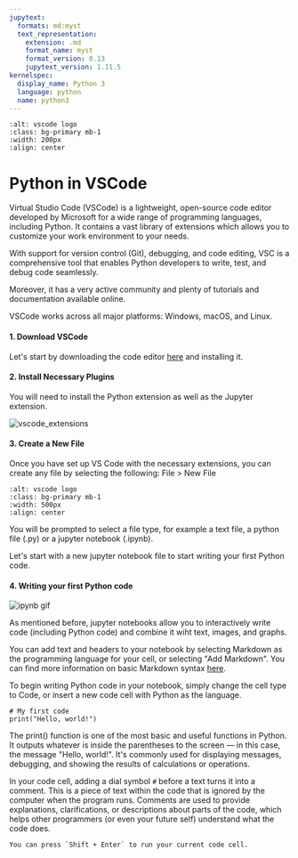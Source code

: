 ```yaml
---
jupytext:
  formats: md:myst
  text_representation:
    extension: .md
    format_name: myst
    format_version: 0.13
    jupytext_version: 1.11.5
kernelspec:
  display_name: Python 3
  language: python
  name: python3
---
```



```{image} ../images/vscode-alt.png
:alt: vscode logo
:class: bg-primary mb-1
:width: 200px
:align: center
```


# Python in VSCode

Virtual Studio Code (VSCode) is a lightweight, open-source code editor  developed by Microsoft for a wide range of programming languages, including Python. It contains a vast library of extensions which allows you to customize your work environment to your needs.

With support for version control (Git), debugging, and code editing, VSC is a comprehensive tool that enables Python developers to write, test, and debug code seamlessly.

Moreover, it has a very active community and plenty of tutorials and documentation available online. 

VSCode works across all major platforms: Windows, macOS, and Linux. 

#### 1. Download VSCode

Let's start by downloading the code editor [here](https://code.visualstudio.com/download) and installing it.


#### 2. Install Necessary Plugins

You will need to install the Python extension as well as the Jupyter extension.

![vscode_extensions](../images/vscode_guide1.png)

#### 3. Create a New File

Once you have set up VS Code with the necessary extensions, you can create any file by selecting the following:
File > New File

```{image} ../images/vscode_newfile.png
:alt: vscode logo
:class: bg-primary mb-1
:width: 500px
:align: center
```

You will be prompted to select a file type, for example a text file, a python file (.py) or a jupyter notebook (.ipynb).

Let's start with a new jupyter notebook file to start writing your first Python code.

#### 4. Writing your first Python code

![ipynb gif](../images/vscode_firstcode.gif)

As mentioned before, jupyter notebooks allow you to interactively write code (including Python code) and combine it wiht text, images, and graphs.

You can add text and headers to your notebook by selecting Markdown as the programming language for your cell, or selecting "Add Markdown". You can find more information on basic Markdown syntax [here](https://www.markdownguide.org/basic-syntax/).


To begin writing Python code in your notebook, simply change the cell type to Code, or insert a new code cell with Python as the language.

```{code-cell}
# My first code
print("Hello, world!")
```

The print() function is one of the most basic and useful functions in Python. It outputs whatever is inside the parentheses to the screen — in this case, the message "Hello, world!". It's commonly used for displaying messages, debugging, and showing the results of calculations or operations.

In your code cell, adding a dial symbol `#` before a text turns it into a comment. This is a piece of text within the code that is ignored by the computer when the program runs. Comments are used to provide explanations, clarifications, or descriptions about parts of the code, which helps other programmers (or even your future self) understand what the code does.


```{note}
You can press `Shift + Enter` to run your current code cell.
```





